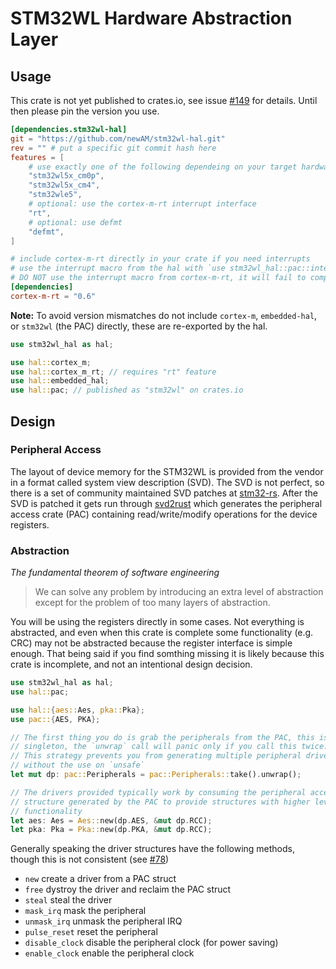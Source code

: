 # STM32WL Hardware Abstraction Layer

## Usage

This crate is not yet published to crates.io, see issue [#149] for details.
Until then please pin the version you use.

```toml
[dependencies.stm32wl-hal]
git = "https://github.com/newAM/stm32wl-hal.git"
rev = "" # put a specific git commit hash here
features = [
    # use exactly one of the following dependeing on your target hardware
    "stm32wl5x_cm0p",
    "stm32wl5x_cm4",
    "stm32wle5",
    # optional: use the cortex-m-rt interrupt interface
    "rt",
    # optional: use defmt
    "defmt",
]

# include cortex-m-rt directly in your crate if you need interrupts
# use the interrupt macro from the hal with `use stm32wl_hal::pac::interrupt;`
# DO NOT use the interrupt macro from cortex-m-rt, it will fail to compile
[dependencies]
cortex-m-rt = "0.6"
```

**Note:** To avoid version mismatches do not include `cortex-m`, `embedded-hal`,
or `stm32wl` (the PAC) directly, these are re-exported by the hal.

```rust
use stm32wl_hal as hal;

use hal::cortex_m;
use hal::cortex_m_rt; // requires "rt" feature
use hal::embedded_hal;
use hal::pac; // published as "stm32wl" on crates.io
```

## Design

### Peripheral Access
The layout of device memory for the STM32WL is provided from the vendor in a
format called system view description (SVD).
The SVD is not perfect, so there is a set of community maintained SVD
patches at [stm32-rs].
After the SVD is patched it gets run through [svd2rust] which generates
the peripheral access crate (PAC) containing read/write/modify operations for
the device registers.

### Abstraction

_The fundamental theorem of software engineering_

> We can solve any problem by introducing an extra level of abstraction except
> for the problem of too many layers of abstraction.

You will be using the registers directly in some cases.
Not everything is abstracted, and even when this crate is complete some
functionality (e.g. CRC) may not be abstracted because the register interface is
simple enough. That being said if you find somthing missing it is likely
because this crate is incomplete, and not an intentional design decision.

```rust
use stm32wl_hal as hal;
use hal::pac;

use hal::{aes::Aes, pka::Pka};
use pac::{AES, PKA};

// The first thing you do is grab the peripherals from the PAC, this is a
// singleton, the `unwrap` call will panic only if you call this twice.
// This strategy prevents you from generating multiple peripheral drivers
// without the use on `unsafe`
let mut dp: pac::Peripherals = pac::Peripherals::take().unwrap();

// The drivers provided typically work by consuming the peripheral access
// structure generated by the PAC to provide structures with higher level
// functionality
let aes: Aes = Aes::new(dp.AES, &mut dp.RCC);
let pka: Pka = Pka::new(dp.PKA, &mut dp.RCC);
```

Generally speaking the driver structures have the following methods, though
this is not consistent (see [#78])

* `new` create a driver from a PAC struct
* `free` dystroy the driver and reclaim the PAC struct
* `steal` steal the driver
* `mask_irq` mask the peripheral
* `unmask_irq` unmask the peripheral IRQ
* `pulse_reset` reset the peripheral
* `disable_clock` disable the peripheral clock (for power saving)
* `enable_clock` enable the peripheral clock

[stm32-rs]: https://github.com/stm32-rs/stm32-rs
[svd2rust]: https://github.com/rust-embedded/svd2rust
[#78]: https://github.com/newAM/stm32wl-hal/issues/78
[#149]: https://github.com/newAM/stm32wl-hal/issues/149
